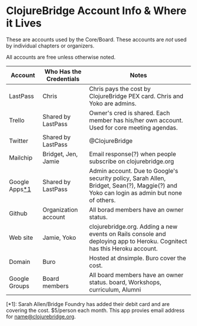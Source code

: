 # ClojureBridge Account Info & Where it Lives

These are accounts used by the Core/Board. These accounts are *not* used by individual chapters or organizers.

All accounts are free unless otherwise noted.

| Account | Who Has the Credentials | Notes |
|---------|-------------------------|-------|
| LastPass | Chris                  | Chris pays the cost by ClojureBridge PEX card. Chris and Yoko are admins. |
| Trello  | Shared by LastPass      | Owner's cred is shared. Each member has his/her own account. Used for core meeting agendas. |
| Twitter | Shared by LastPass      | @ClojureBridge |
| Mailchip | Bridget, Jen, Jamie    | Email response(?) when people subscribe on clojurebridge.org |
| Google Apps[*1](#googleapps) | Shared by LastPass  | Admin account. Due to Google's security policy, Sarah Allen, Bridget, Sean(?), Maggie(?) and Yoko can login as admin but none of others. |
| Github | Organization account     | All borad members have an owner status. |
| Web site | Jamie, Yoko | clojurebridge.org. Adding a new events on Rails console and deploying app to Heroku. Cognitect has this Heroku account. |
| Domain | Buro | Hosted at dnsimple. Buro cover the cost. |
| Google Groups | Board members | All board members have an owner status. board, Workshops, curriculum, Alumni |
 


<a name="googleapps">[*1]</a>:
Sarah Allen/Bridge Foundry has added their debit card and are covering the cost. $5/person each month.
This app provies email address for name@clojurebridge.org.
